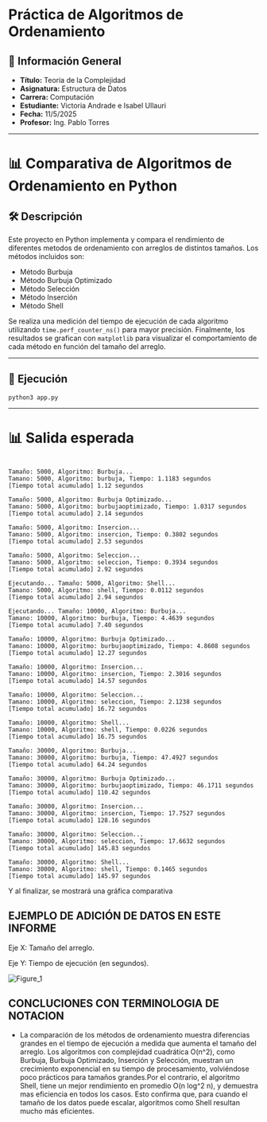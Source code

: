# Práctica de Algoritmos de Ordenamiento

## 📌 Información General

- **Título:** Teoria de la Complejidad
- **Asignatura:** Estructura de Datos
- **Carrera:** Computación
- **Estudiante:** Victoria Andrade e Isabel Ullauri
- **Fecha:** 11/5/2025
- **Profesor:** Ing. Pablo Torres

---
# 📊 Comparativa de Algoritmos de Ordenamiento en Python

## 🛠️ Descripción

Este proyecto en Python implementa y compara el rendimiento de diferentes metodos de ordenamiento con arreglos de distintos tamaños. Los métodos incluidos son:

- Método Burbuja
- Método Burbuja Optimizado
- Método Selección
- Método Inserción
- Método Shell

Se realiza una medición del tiempo de ejecución de cada algoritmo utilizando `time.perf_counter_ns()` para mayor precisión. Finalmente, los resultados se grafican con `matplotlib` para visualizar el comportamiento de cada método en función del tamaño del arreglo.

---

## 🚀 Ejecución

`python3 app.py`

---

# 📊 Salida esperada
```plaintext

Tamaño: 5000, Algoritmo: Burbuja...
Tamano: 5000, Algoritmo: burbuja, Tiempo: 1.1183 segundos
[Tiempo total acumulado] 1.12 segundos

Tamaño: 5000, Algoritmo: Burbuja Optimizado...
Tamano: 5000, Algoritmo: burbujaoptimizado, Tiempo: 1.0317 segundos
[Tiempo total acumulado] 2.14 segundos

Tamaño: 5000, Algoritmo: Insercion...
Tamano: 5000, Algoritmo: insercion, Tiempo: 0.3802 segundos
[Tiempo total acumulado] 2.53 segundos

Tamaño: 5000, Algoritmo: Seleccion...
Tamano: 5000, Algoritmo: seleccion, Tiempo: 0.3934 segundos
[Tiempo total acumulado] 2.92 segundos

Ejecutando... Tamaño: 5000, Algoritmo: Shell...
Tamano: 5000, Algoritmo: shell, Tiempo: 0.0112 segundos
[Tiempo total acumulado] 2.94 segundos

Ejecutando... Tamaño: 10000, Algoritmo: Burbuja...
Tamano: 10000, Algoritmo: burbuja, Tiempo: 4.4639 segundos
[Tiempo total acumulado] 7.40 segundos

Tamaño: 10000, Algoritmo: Burbuja Optimizado...
Tamano: 10000, Algoritmo: burbujaoptimizado, Tiempo: 4.8608 segundos
[Tiempo total acumulado] 12.27 segundos

Tamaño: 10000, Algoritmo: Insercion...
Tamano: 10000, Algoritmo: insercion, Tiempo: 2.3016 segundos
[Tiempo total acumulado] 14.57 segundos

Tamaño: 10000, Algoritmo: Seleccion...
Tamano: 10000, Algoritmo: seleccion, Tiempo: 2.1238 segundos
[Tiempo total acumulado] 16.72 segundos

Tamaño: 10000, Algoritmo: Shell...
Tamano: 10000, Algoritmo: shell, Tiempo: 0.0226 segundos
[Tiempo total acumulado] 16.75 segundos

Tamaño: 30000, Algoritmo: Burbuja...
Tamano: 30000, Algoritmo: burbuja, Tiempo: 47.4927 segundos
[Tiempo total acumulado] 64.24 segundos

Tamaño: 30000, Algoritmo: Burbuja Optimizado...
Tamano: 30000, Algoritmo: burbujaoptimizado, Tiempo: 46.1711 segundos
[Tiempo total acumulado] 110.42 segundos

Tamaño: 30000, Algoritmo: Insercion...
Tamano: 30000, Algoritmo: insercion, Tiempo: 17.7527 segundos
[Tiempo total acumulado] 128.16 segundos

Tamaño: 30000, Algoritmo: Seleccion...
Tamano: 30000, Algoritmo: seleccion, Tiempo: 17.6632 segundos
[Tiempo total acumulado] 145.83 segundos

Tamaño: 30000, Algoritmo: Shell...
Tamano: 30000, Algoritmo: shell, Tiempo: 0.1465 segundos
[Tiempo total acumulado] 145.97 segundos
```

Y al finalizar, se mostrará una gráfica comparativa




## EJEMPLO DE ADICIÓN DE DATOS EN ESTE INFORME

Eje X: Tamaño del arreglo.

Eje Y: Tiempo de ejecución (en segundos).

![Figure_1](https://github.com/user-attachments/assets/ca88af35-f71c-4875-a335-4bd24de4c79a)


##  CONCLUCIONES CON TERMINOLOGIA DE NOTACION 

 - La comparación de los métodos de ordenamiento muestra diferencias grandes en el tiempo de ejecución a medida que aumenta el tamaño del arreglo. Los algoritmos con complejidad cuadrática O(n^2), como Burbuja, Burbuja Optimizado, Inserción y Selección, muestran un crecimiento exponencial en su tiempo de procesamiento, volviéndose poco prácticos para tamaños grandes.Por el contrario, el algoritmo Shell, tiene un mejor rendimiento en promedio O(n log^2 n), y demuestra mas eficiencia en todos los casos. Esto confirma que, para cuando el tamaño de los datos puede escalar, algoritmos como Shell resultan mucho más eficientes. 
